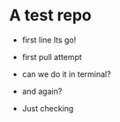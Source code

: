 # A test repo

- first line lts go!

- first pull attempt

- can we do it in terminal?

- and again?

- Just checking 